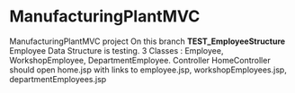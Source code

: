 # ManufacturingPlantMVC
ManufacturingPlantMVC project
On this branch <strong class="branch-name">TEST_EmployeeStructure</strong> Employee Data Structure is testing.
3 Classes : Employee, WorkshopEmployee, DepartmentEmployee.
Controller HomeController should open home.jsp with links to employee.jsp, workshopEmployees.jsp, departmentEmployees.jsp

